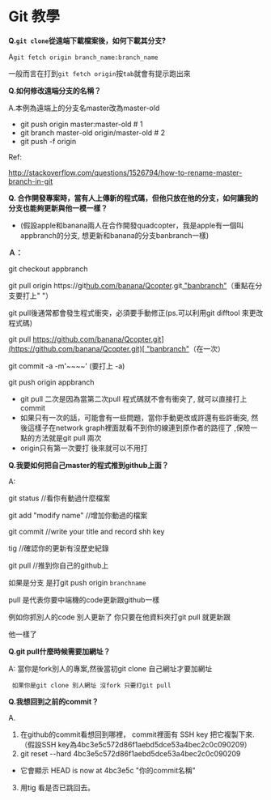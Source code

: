 # Git 教學

**Q.`git clone`從遠端下載檔案後，如何下載其分支?**

A`git fetch origin branch_name:branch_name`

一般而言在打到`git fetch origin`按`tab`就會有提示跑出來

**Q.如何修改遠端分支的名稱？**

A.本例為遠端上的分支名master改為master-old

*   git push origin master:master-old        # 1
*   git branch master-old origin/master-old  # 2
*   git push -f origin     

Ref:

[](http://stackoverflow.com/questions/1526794/how-to-rename-master-branch-in-git)http://stackoverflow.com/questions/1526794/how-to-rename-master-branch-in-git

**Q. 合作開發專案時，當有人上傳新的程式碼，但他只放在他的分支，如何讓我的分支也能夠更新與他一模一樣？**

*   (假設apple和banana兩人在合作開發quadcopter，我是apple有一個叫appbranch的分支, 想更新和banana的分支banbranch一樣)

**Ａ：**

   git checkout appbranch

   git  pull origin [](https://github.com/banana/Qcopter.git)https://git[h](https://git)[ub.com](https://gith)[/](https://github.com)[ba](https://github.com//Qcopter.git)[na](https://github.com/ba/Qcopter.git)[na](https://github.com/bana/Qcopter.git)[/](https://github.com/apple)[Q](https://github.com/apple/)[c](https://github.com/apple/Q)[op](https://github.com/apple/Qc)[ter](https://github.com/apple/Qcop).git[ "banbranch"](https://github.com/banana/Qcopter.git)（重點在分支要打上"  "）

   git pull後通常都會發生程式衝突，必須要手動修正(ps.可以利用git difftool 來更改程式碼)

   git  pull [](https://github.com/banana/Qcopter.git)[https://github.com/banana/Qcopter.git](https://github.com/banana/Qcopter.git)[ "banbranch"](https://github.com/banana/Qcopter.git)（在一次）

   git commit -a -m'~~~~'   (要打上 -a)

   git push origin appbranch 

*    git pull 二次是因為當第二次pull 程式碼就不會有衝突了, 就可以直接打上commit
*   如果只有一次的話，可能會有一些問題，當你手動更改或許還有些許衝突, 然後這樣子在network graph裡面就看不到你的線連到原作者的路徑了 ,保險一點的方法就是git pull 兩次
*   origin只有第一次要打 後來就可以不用打

**Q.我要如何把自己master的程式推到github上面？**

A:

   git status  //看你有動過什麼檔案

   git add "modify name" //增加你動過的檔案

   git commit //write your title and record shh key

   tig //確認你的更新有沒歷史紀錄

   git pull //推到你自己的github上

   如果是分支 是打git push origin `branchname`

   pull 是代表你要中端機的code更新跟github一樣

  例如你抓別人的code 別人更新了 你只要在他資料夾打git pull 就更新跟

  他一樣了  

**Q.git pull什麼時候需要加網址？**

A:  當你是fork別人的專案,然後當初git clone 自己網址才要加網址

     如果你是git clone 別人網址 沒fork 只要打git pull

**Q.我想回到之前的commit？**

A. 

1.  在github的commit看想回到哪裡， commit裡面有 SSH key 把它複製下來.（假設SSH key為4bc3e5c572d86f1aebd5dce53a4bec2c0c090209）
2.  git reset --hard 4bc3e5c572d86f1aebd5dce53a4bec2c0c090209

*   它會顯示  HEAD is now at 4bc3e5c "你的commit名稱"

3. 用tig 看是否已跳回去。